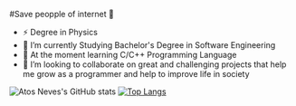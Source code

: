 #Save peopple of internet 👋

<!--
**AtosNeves/AtosNeves** is a ✨ _special_ ✨ repository because its `README.md` (this file) appears on your GitHub profile.

Here are some ideas to get you started:
-->
-  ⚡ Degree in Physics 
- 🔭 I’m currently Studying Bachelor's Degree in Software Engineering
- 🌱 At the moment learning C/C++ Programming Language
- 👯 I’m looking to collaborate on great and challenging projects that help me grow as a programmer 
and help to improve life in society
<!--
- 🤔 I’m looking for help with ...
- 💬 Ask me about ...
- 📫 How to reach me: 
- 😄 Pronouns: ...
- ⚡ Fun fact: ...
-->
![Atos Neves's GitHub stats](https://github-readme-stats.vercel.app/api?username=atosneves&show_icons=true&theme=nord)
[![Top Langs](https://github-readme-stats.vercel.app/api/top-langs/?username=atosneves&layout=compact)](https://github.com/atosneves/github-readme-stats)


